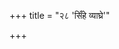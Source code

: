 +++
title = "२८ 'सिँहे व्याघ्रे'"

+++

<div class="js_include" includetitle="false" newlevelforh1="4" unfilled url="/vedAH_yajuH/taittirIyam/sArasvata-vibhAgaH/brAhmaNam/sarva-prastutiH/2/7_ekAha-visheShAdi/07_odana-savaH_-_siMhe_vyAghre"></div>
